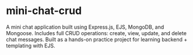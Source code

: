 # mini-chat-crud
A mini chat application built using Express.js, EJS, MongoDB, and Mongoose.  Includes full CRUD operations: create, view, update, and delete chat messages. Built as a hands-on practice project for learning backend + templating with EJS.
